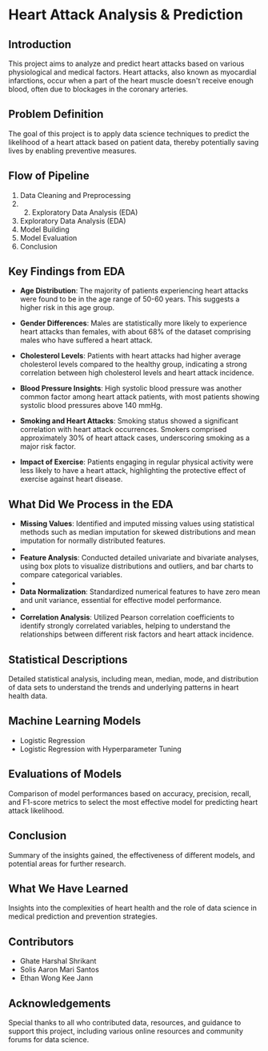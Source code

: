 # Heart Attack Analysis & Prediction

## Introduction
This project aims to analyze and predict heart attacks based on various physiological and medical factors. Heart attacks, also known as myocardial infarctions, occur when a part of the heart muscle doesn't receive enough blood, often due to blockages in the coronary arteries.

## Problem Definition
The goal of this project is to apply data science techniques to predict the likelihood of a heart attack based on patient data, thereby potentially saving lives by enabling preventive measures.

## Flow of Pipeline
1. Data Cleaning and Preprocessing
2. 2. Exploratory Data Analysis (EDA)
3. Exploratory Data Analysis (EDA)
4. Model Building
5. Model Evaluation
6. Conclusion

## Key Findings from EDA

- **Age Distribution**: The majority of patients experiencing heart attacks were found to be in the age range of 50-60 years. This suggests a higher risk in this age group.

- **Gender Differences**: Males are statistically more likely to experience heart attacks than females, with about 68% of the dataset comprising males who have suffered a heart attack.

- **Cholesterol Levels**: Patients with heart attacks had higher average cholesterol levels compared to the healthy group, indicating a strong correlation between high cholesterol levels and heart attack incidence.

- **Blood Pressure Insights**: High systolic blood pressure was another common factor among heart attack patients, with most patients showing systolic blood pressures above 140 mmHg.

- **Smoking and Heart Attacks**: Smoking status showed a significant correlation with heart attack occurrences. Smokers comprised approximately 30% of heart attack cases, underscoring smoking as a major risk factor.

- **Impact of Exercise**: Patients engaging in regular physical activity were less likely to have a heart attack, highlighting the protective effect of exercise against heart disease.


## What Did We Process in the EDA

- **Missing Values**: Identified and imputed missing values using statistical methods such as median imputation for skewed distributions and mean imputation for normally distributed features.
- 
- **Feature Analysis**: Conducted detailed univariate and bivariate analyses, using box plots to visualize distributions and outliers, and bar charts to compare categorical variables.
- 
- **Data Normalization**: Standardized numerical features to have zero mean and unit variance, essential for effective model performance.
- 
- **Correlation Analysis**: Utilized Pearson correlation coefficients to identify strongly correlated variables, helping to understand the relationships between different risk factors and heart attack incidence.

## Statistical Descriptions
Detailed statistical analysis, including mean, median, mode, and distribution of data sets to understand the trends and underlying patterns in heart health data.

## Machine Learning Models

- Logistic Regression
- Logistic Regression with Hyperparameter Tuning

## Evaluations of Models

Comparison of model performances based on accuracy, precision, recall, and F1-score metrics to select the most effective model for predicting heart attack likelihood.

## Conclusion

Summary of the insights gained, the effectiveness of different models, and potential areas for further research.

## What We Have Learned
Insights into the complexities of heart health and the role of data science in medical prediction and prevention strategies.

## Contributors

- Ghate Harshal Shrikant
- Solis Aaron Mari Santos
- Ethan Wong Kee Jann

## Acknowledgements

Special thanks to all who contributed data, resources, and guidance to support this project, including various online resources and community forums for data science.



